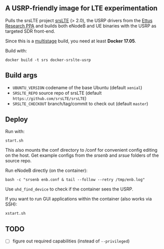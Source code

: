 ## A USRP-friendly image for LTE experimentation

Pulls the srsLTE project [srsLTE] (> 2.0), the USRP drivers from the [Ettus
Research PPA] and builds both eNodeB and UE binaries with the USRP as targeted
SDR front-end.

Since this is a [multistage] build, you need at least **Docker 17.05**.

Build with:

    docker build -t srs docker-srslte-usrp

## Build args

* `UBUNTU_VERSION` codename of the base Ubuntu (default `xenial`)
* `SRSLTE_REPO` source repo of srsLTE (default
  `https://github.com/srsLTE/srsLTE`)
* `SRSLTE_CHECKOUT` branch/tag/commit to check out (default `master`)

## Deploy

Run with:

    start.sh

This also mounts the conf directory to /conf for convenient config editing on
the host. Get example configs from the *srsenb* and *srsue* folders of the
source repo.

Run eNodeB directly (on the container):

    bash -c "srsenb enb.conf & tail --follow --retry /tmp/enb.log"

Use `uhd_find_device` to check if the container sees the USRP. 
  
If you want to run GUI applications within the container (also works via SSH):

    xstart.sh

## TODO
- [ ] figure out required capabilities (instead of `--privileged`)


[srsLTE]: https://github.com/srslte/srslte
[Ettus Research PPA]: https://launchpad.net/~ettusresearch/+archive/ubuntu/uhd
[multistage]: https://docs.docker.com/engine/userguide/eng-image/multistage-build/
